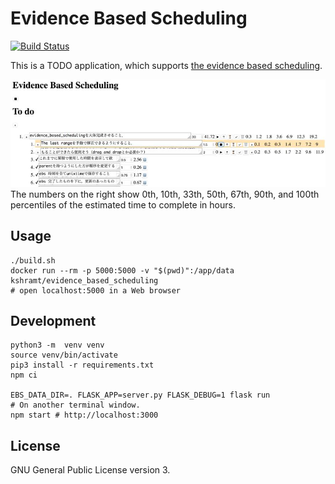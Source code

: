# Evidence Based Scheduling

[![Build Status](https://travis-ci.com/kshramt/evidence_based_scheduling.svg?branch=master)](https://travis-ci.com/kshramt/evidence_based_scheduling)

This is a TODO application, which supports [the evidence based scheduling](https://www.joelonsoftware.com/2007/10/26/evidence-based-scheduling/).

![](img/screenshot_v2.jpeg)
The numbers on the right show 0th, 10th, 33th, 50th, 67th, 90th, and 100th percentiles of the estimated time to complete in hours.

## Usage

```
./build.sh
docker run --rm -p 5000:5000 -v "$(pwd)":/app/data kshramt/evidence_based_scheduling
# open localhost:5000 in a Web browser
```

## Development

```
python3 -m  venv venv
source venv/bin/activate
pip3 install -r requirements.txt
npm ci

EBS_DATA_DIR=. FLASK_APP=server.py FLASK_DEBUG=1 flask run
# On another terminal window.
npm start # http://localhost:3000
```

## License

GNU General Public License version 3.
